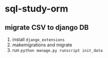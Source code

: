 # sql-study-orm

## migrate CSV to django DB

1. install `django_extensions`
2. makemigrations and migrate
3. run `python manage.py runscript init_data`
